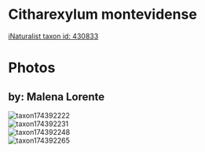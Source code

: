 
Citharexylum montevidense
=========================
  
[iNaturalist taxon id: 430833](https://www.inaturalist.org/taxa/430833)
# Photos

## by: Malena Lorente
  
![taxon174392222](https://inaturalist-open-data.s3.amazonaws.com/photos/186906729/medium.jpeg)  
![taxon174392231](https://inaturalist-open-data.s3.amazonaws.com/photos/186906744/medium.jpeg)  
![taxon174392248](https://inaturalist-open-data.s3.amazonaws.com/photos/186906763/medium.jpeg)  
![taxon174392265](https://inaturalist-open-data.s3.amazonaws.com/photos/186906785/medium.jpeg)